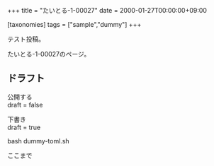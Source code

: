 +++
title = "たいとる-1-00027"
date = 2000-01-27T00:00:00+09:00

[taxonomies]
tags = ["sample","dummy"]
+++

テスト投稿。

たいとる-1-00027のページ。


## ドラフト

公開する  
draft = false

下書き  
draft = true

bash dummy-toml.sh

ここまで
